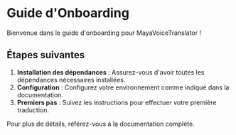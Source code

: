 # Guide d'Onboarding

Bienvenue dans le guide d'onboarding pour MayaVoiceTranslator !

## Étapes suivantes

1. **Installation des dépendances** : Assurez-vous d'avoir toutes les dépendances nécessaires installées.
2. **Configuration** : Configurez votre environnement comme indiqué dans la documentation.
3. **Premiers pas** : Suivez les instructions pour effectuer votre première traduction.

Pour plus de détails, référez-vous à la documentation complète.

